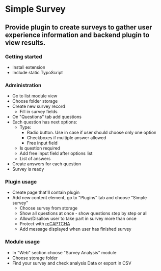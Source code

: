 # Simple Survey

## Provide plugin to create surveys to gather user experience information and backend plugin to view results.

### Getting started

* Install extension
* Include static TypoScript

### Administration

* Go to list module view
* Choose folder storage
* Create new survey record
    * Fill in survey fields
* On "Questions" tab add questions
* Each question has next options:
    * Type:
        * Radio button. Use in case if user should choose only one option
        * Checkboxes if multiple answer allowed
        * Free input field
    * Is question required
    * Add free input field after options list
    * List of answers
* Create answers for each question
* Survey is ready

### Plugin usage

* Create page that'll contain plugin
* Add new content element, go to "Plugins" tab and choose "Simple survey"
    * Choose survey from storage
    * Show all questions at once - show questions step by step or all
    * Allow/Disallow user to take part in survey more than once
    * Protect with [reCAPTCHA](https://www.google.com/recaptcha/)
    * Add message displayed when user has finished survey


### Module usage

* In "Web" section choose "Survey Analysis" module
* Choose storage folder
* Find your survey and check analysis Data or export in CSV
